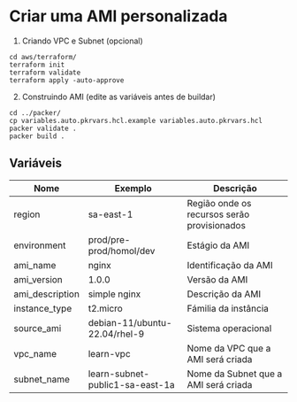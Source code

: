 # Criar uma AMI personalizada

1. Criando VPC e Subnet (opcional)
```
cd aws/terraform/
terraform init
terraform validate
terraform apply -auto-approve
```

2. Construindo AMI (edite as variáveis antes de buildar)
```
cd ../packer/
cp variables.auto.pkrvars.hcl.example variables.auto.pkrvars.hcl
packer validate .
packer build .
```

## Variáveis
| Nome            | Exemplo                         | Descrição |
| --------------- | ------------------------------- | --------- |
| region          | sa-east-1                       | Região onde os recursos serão provisionados |
| environment     | prod/pre-prod/homol/dev         | Estágio da AMI  |
| ami_name        | nginx                           | Identificação da AMI |
| ami_version     | 1.0.0                           | Versão da AMI |
| ami_description | simple nginx                    | Descrição da AMI |
| instance_type   | t2.micro                        | Fámilia da instância |
| source_ami      | debian-11/ubuntu-22.04/rhel-9   | Sistema operacional |
| vpc_name        | learn-vpc                       | Nome da VPC que a AMI será criada |
| subnet_name     | learn-subnet-public1-sa-east-1a | Nome da Subnet que a AMI será criada |
